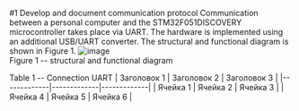 #1 Develop and document communication protocol
Communication between a personal computer and the STM32F051DISCOVERY microcontroller takes place via UART. The hardware is implemented using an additional USB/UART converter. The structural and functional diagram is shown in Figure 1.
![image](https://github.com/user-attachments/assets/87e82d2d-3c19-425e-bd1e-8634da0142ac)     
                      Figure 1 -- structural and functional diagram



Table 1 -- Сonnection UART
| Заголовок 1 | Заголовок 2 | Заголовок 3 |
|-------------|-------------|-------------|
| Ячейка 1   | Ячейка 2   | Ячейка 3   |
| Ячейка 4   | Ячейка 5   | Ячейка 6   |
